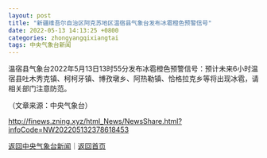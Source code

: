 ```yaml
---
layout: post
title: "新疆维吾尔自治区阿克苏地区温宿县气象台发布冰雹橙色预警信号"
date: 2022-05-13 14:13:25 +0800
categories: zhongyangqixiangtai
tags: 中央气象台新闻
---
```

<p>温宿县气象台2022年5月13日13时55分发布冰雹橙色预警信号：预计未来6小时温宿县吐木秀克镇、柯柯牙镇、博孜墩乡、阿热勒镇、恰格拉克乡等将出现冰雹，请相关部门注意防范。</p><p class="em_media">（文章来源：中央气象台）</p>

<http://finews.zning.xyz/html_News/NewsShare.html?infoCode=NW202205132378618453>

[返回中央气象台新闻](//finews.withounder.com/category/zhongyangqixiangtai.html)｜[返回首页](//finews.withounder.com/)